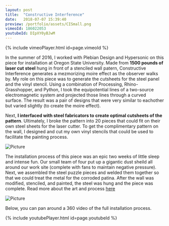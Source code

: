```yaml
---
layout: post
title:  "Constructive Interference"
date:   2018-07-07 15:39:40
preview: /portfolio/assets/CISmall.png
vimeoId: 186022053
youtubeId: DIpXY0yBJwM
---
```


{% include vimeoPlayer.html id=page.vimeoId %}

In the summer of 2016, I worked with Plebian Design and Hypersonic on this piece for installation at Oregon State University. Made from __1500 pounds of laser cut steel__ hung in front of a stenciled wall patern, Constructive Interference generates a mezmorizing moire effect as the observer walks by. My role on this piece was to generate the cutsheets for the steel panel and the vinyl stencil. Using a combination of Processing, Rhino-Grasshopper, and Python, I took the equipotential lines of a two-source electromagnetic system and projected those lines through a curved surface. The result was a pair of designs that were very similar to eachother but varied slightly (to create the moire effect).

Next, __I interfaced with steel fabricators to create optimal cutsheets of the pattern__. Ultimately, I broke the pattern into 20 pieces that could fit on their own steel sheets for the laser cutter. To get the complimentary pattern on the wall, I designed and cut my own vinyl stencils that could be used to facilitate the painting process. 

![Picture]({{"/assets/cutsheetsOSU.jpg"|absolute_url}})

The installation process of this piece was an epic two weeks of little sleep and intense fun. Our small team of four put up a gigantic dust sheild all around our work site (complete with fans to maintain negative pressure). Next, we assembled the steel puzzle pieces and welded them together so that we could treat the metal for the corroded patina. After the wall was modified, stenciled, and painted, the steel was hung and the piece was complete. Read more about the art and process [here](http://www.hypersonic.cc/projects/constructive-interference)

![Picture]({{"/assets/constructiveInterferenceLarge.jpg"|absolute_url}})

Below, you can pan around a 360 video of the full installation process.

{% include youtubePlayer.html id=page.youtubeId %}

